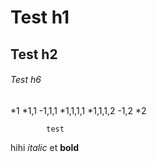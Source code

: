 # Test h1

## Test h2

###### Test h6
*1
    *1,1
        -1,1,1
          *1,1,1,1
          *1,1,1,2
    -1,2
*2

            test

hihi *italic* et **bold**